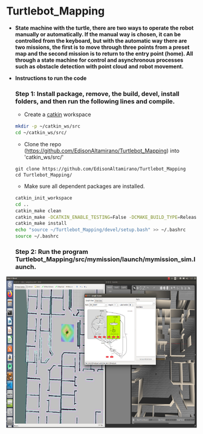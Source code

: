 # Turtlebot_Mapping
- **State machine with the turtle, there are two ways to operate the robot manually or automatically. If the manual way is chosen, it can be controlled from the keyboard, but with the automatic way there are two missions, the first is to move through three points from a preset map and the second mission is to return to the entry point (home). All through a state machine for control and asynchronous processes such as obstacle detection with point cloud and robot movement.**
- **Instructions to run the code**

   ### Step 1: Install package, remove, the build, devel, install folders, and then run the following lines and compile.
   - Create a [catkin](http://wiki.ros.org/catkin#Installing_catkin) workspace
   ```bash
   mkdir -p ~/catkin_ws/src
   cd ~/catkin_ws/src/
   ```
   - Clone the repo (https://github.com/EdisonAltamirano/Turtlebot_Mapping) into 'catkin_ws/src/'
   ```bashrc
   git clone https://github.com/EdisonAltamirano/Turtlebot_Mapping
   cd Turtlebot_Mapping/
   ```
   - Make sure all dependent packages are installed.
   ```bash
  catkin_init_workspace
  cd ..
  catkin_make clean
  catkin_make -DCATKIN_ENABLE_TESTING=False -DCMAKE_BUILD_TYPE=Release
  catkin_make install
  echo "source ~/Turtlebot_Mapping/devel/setup.bash" >> ~/.bashrc
  source ~/.bashrc
 
  ```
    ### Step 2: Run the program  Turtlebot_Mapping/src/mymission/launch/mymission_sim.launch.
<p align="center">
  <img src="https://github.com/EdisonAltamirano/Turtlebot_Mapping/blob/master/src/docs/Turtlebot.jpeg" width="550" height="400" align="center"/>
</p>


